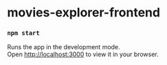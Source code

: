 # movies-explorer-frontend

### `npm start`

Runs the app in the development mode.\
Open [http://localhost:3000](http://localhost:3000) to view it in your browser.

